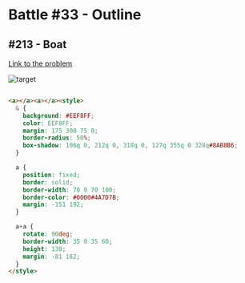 # Battle #33 - Outline

## #213 - Boat

[Link to the problem](https://cssbattle.dev/play/213)

![target](https://cssbattle.dev/targets/213.png)

```html

<a></a><a></a><style>
  & {
    background: #EEF8FF;
    color: EEF8FF;
    margin: 175 300 75 0;
    border-radius: 50%;
    box-shadow: 106q 0, 212q 0, 318q 0, 127q 355q 0 328q#8AB8B6;
  }

  a {
    position: fixed;
    border: solid;
    border-width: 70 0 70 100;
    border-color: #0000#4A7D7B;
    margin: -151 192;
  }

  a+a {
    rotate: 90deg;
    border-width: 35 0 35 60;
    height: 130;
    margin: -81 162;
  }
</style>

```
